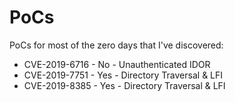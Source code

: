# PoCs

PoCs for most of the zero days that I've discovered:
* CVE-2019-6716 - No - Unauthenticated IDOR
* CVE-2019-7751 - Yes - Directory Traversal & LFI
* CVE-2019-8385 - Yes - Directory Traversal & LFI
